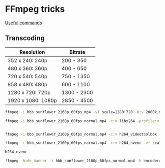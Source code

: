 # FFmpeg tricks

[Useful commands](https://www.busindre.com/comandos_ffmpeg_utiles)

## Transcoding

| Resolution         | Bitrate     |
| ------------------ | ----------- |
| 352 x 240: 240p    | 200 - 350   |
| 480 x 360: 360p    | 400 - 650   |
| 720 x 540: 540p    | 750 - 1350  |
| 858 x 480: 480p    | 600 - 1100  |
| 1280 x 720: 720p   | 1300 - 2300 |
| 1920 x 1080: 1080p | 2850 - 4500 |

```bash
ffmpeg -i bbb_sunflower_2160p_60fps.mp4 -vf scale=1280:720 -b:v 2000k video_HD_2000k.mkv

ffmpeg -i bbb_sunflower_2160p_60fps_normal.mp4 -c:v libx264 -profile:v main -level:v 4.0 -c:a copy bbb_sunflower_2160p_60fps_normal_main.mp4


ffmpeg -i bbb_sunflower_2160p_60fps_normal.mp4 -c:v h264_videotoolbox -vf scale=1280:720 -profile:v main -level:v 4.0 -c:a copy bbb_sunflower_2160p_60fps_normal_main.mp4

ffmpeg -i bbb_sunflower_2160p_60fps_normal.mp4 -c:v h264_nvenc -vf scale=1280:720 -profile:v main -level:v 4.0 -c:a copy bbb_sunflower_2160p_60fps_normal_main.mp4

h264_nvenc

ffmpeg -hide_banner -i bbb_sunflower_2160p_60fps_normal.mp4 -h encoder=h264_videotoolbox -profile:v main  bbb_sunflower_2160p_60fps_normal_main.mp4
```

